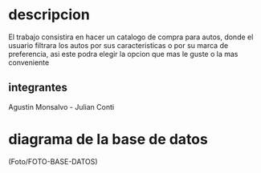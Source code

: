 # descripcion
El trabajo consistira en hacer un catalogo de compra para autos, donde el usuario filtrara los autos por sus caracteristicas o por su marca de preferencia, asi este podra elegir la opcion que mas le guste o la mas conveniente
## integrantes 
Agustin Monsalvo - Julian Conti
# diagrama de la base de datos 
(Foto/FOTO-BASE-DATOS)
